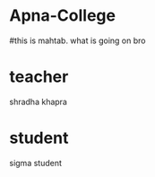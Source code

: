 # Apna-College
#this is mahtab.
what is going on bro
# teacher 
shradha khapra

# student 
sigma student



